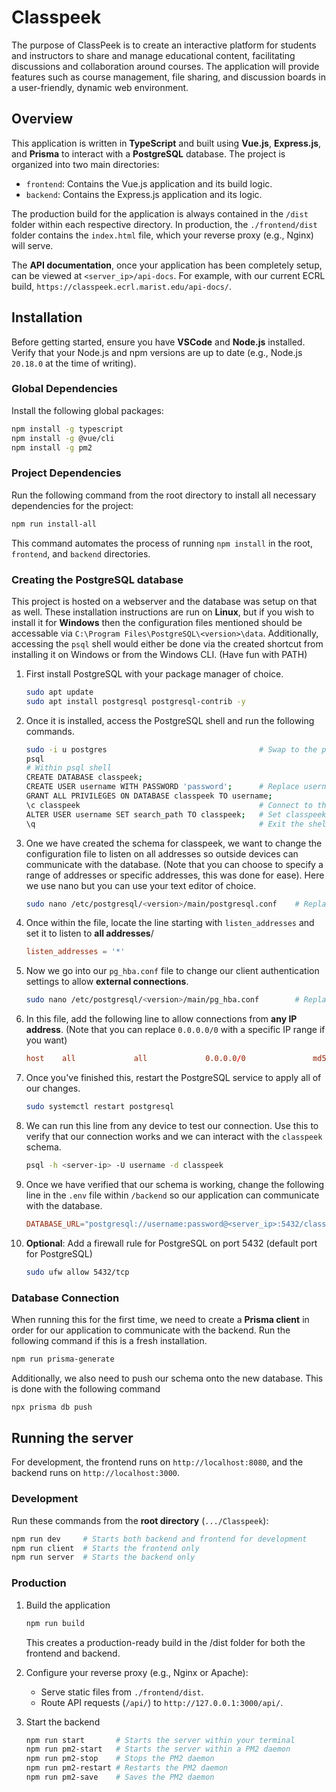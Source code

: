 # Classpeek
The purpose of ClassPeek is to create an interactive platform for students and instructors to share and manage educational content, facilitating discussions and collaboration around courses. The application will provide features such as course management, file sharing, and discussion boards in a user-friendly, dynamic web environment.

## Overview
This application is written in **TypeScript** and built using **Vue.js**, **Express.js**, and **Prisma** to interact with a **PostgreSQL** database. The project is organized into two main directories:
- `frontend`: Contains the Vue.js application and its build logic.
- `backend`: Contains the Express.js application and its logic.

The production build for the application is always contained in the `/dist` folder within each respective directory. In production, the `./frontend/dist` folder contains the `index.html` file, which your reverse proxy (e.g., Nginx) will serve.

The **API documentation**, once your application has been completely setup, can be viewed at `<server_ip>/api-docs`. For example, with our current ECRL build, `https://classpeek.ecrl.marist.edu/api-docs/`.

## Installation
Before getting started, ensure you have **VSCode** and **Node.js** installed. Verify that your Node.js and npm versions are up to date (e.g., Node.js `20.18.0` at the time of writing).

### Global Dependencies
Install the following global packages:
```bash
npm install -g typescript
npm install -g @vue/cli
npm install -g pm2
```

### Project Dependencies
Run the following command from the root directory to install all necessary dependencies for the project:
```bash
npm run install-all
```

This command automates the process of running `npm install` in the root, `frontend`, and `backend` directories.

### Creating the PostgreSQL database
This project is hosted on a webserver and the database was setup on that as well. These installation instructions are run on **Linux**, but if you wish to install it for **Windows** then the configuration files mentioned should be accessable via `C:\Program Files\PostgreSQL\<version>\data`. Additionally, accessing the `psql` shell would either be done via the created shortcut from installing it on Windows or from the Windows CLI. (Have fun with PATH) 

1. First install PostgreSQL with your package manager of choice.
    ```bash
    sudo apt update
    sudo apt install postgresql postgresql-contrib -y
    ```

2. Once it is installed, access the PostgreSQL shell and run the following commands.
    ```bash
    sudo -i u postgres                                  # Swap to the postgres user
    psql
    # Within psql shell
    CREATE DATABASE classpeek;
    CREATE USER username WITH PASSWORD 'password';      # Replace username and password with your desired credentials
    GRANT ALL PRIVILEGES ON DATABASE classpeek TO username;
    \c classpeek                                        # Connect to the classpeek database we just created
    ALTER USER username SET search_path TO classpeek;   # Set classpeek as the default schema for username
    \q                                                  # Exit the shell
    ```

3. One we have created the schema for classpeek, we want to change the configuration file to listen on all addresses so outside devices can communicate with the database. (Note that you can choose to specify a range of addresses or specific addresses, this was done for ease). Here we use nano but you can use your text editor of choice.
    ```bash
    sudo nano /etc/postgresql/<version>/main/postgresql.conf    # Replace version with your version of PostgreSQL (i.e. 16)
    ```

4. Once within the file, locate the line starting with `listen_addresses` and set it to listen to **all addresses**/
    ```conf
    listen_addresses = '*'
    ```

5. Now we go into our `pg_hba.conf` file to change our client authentication settings to allow **external connections**.
    ```bash
    sudo nano /etc/postgresql/<version>/main/pg_hba.conf        # Replace version with your version of PostgreSQL (i.e. 16)
    ```

6. In this file, add the following line to allow connections from **any IP address**. (Note that you can replace `0.0.0.0/0` with a specific IP range if you want)
    ```conf
    host    all             all             0.0.0.0/0               md5
    ```

7. Once you've finished this, restart the PostgreSQL service to apply all of our changes.
    ```bash
    sudo systemctl restart postgresql
    ```

8. We can run this line from any device to test our connection. Use this to verify that our connection works and we can interact with the `classpeek` schema.
    ```bash
    psql -h <server-ip> -U username -d classpeek
    ```

9. Once we have verified that our schema is working, change the following line in the `.env` file within `/backend` so our application can communicate with the database.
    ```conf
    DATABASE_URL="postgresql://username:password@<server_ip>:5432/classpeek?schema=public"
    ```

10. **Optional**: Add a firewall rule for PostgreSQL on port 5432 (default port for PostgreSQL)
    ```bash
    sudo ufw allow 5432/tcp
    ```

### Database Connection
When running this for the first time, we need to create a **Prisma client** in order for our application to communicate with the backend. Run the following command if this is a fresh installation.
```bash
npm run prisma-generate
```

Additionally, we also need to push our schema onto the new database. This is done with the following command
```bash
npx prisma db push
```

## Running the server
For development, the frontend runs on `http://localhost:8080`, and the backend runs on `http://localhost:3000`.

### Development
Run these commands from the **root directory** (`.../Classpeek`):
```bash
npm run dev     # Starts both backend and frontend for development
npm run client  # Starts the frontend only
npm run server  # Starts the backend only
```

### Production
1. Build the application
    ```bash
    npm run build
    ```
    This creates a production-ready build in the /dist folder for both the frontend and backend.

2. Configure your reverse proxy (e.g., Nginx or Apache):
    - Serve static files from `./frontend/dist`.
    - Route API requests (`/api/`) to `http://127.0.0.1:3000/api/`.

3. Start the backend
    ```bash
    npm run start       # Starts the server within your terminal
    npm run pm2-start   # Starts the server within a PM2 daemon
    npm run pm2-stop    # Stops the PM2 daemon
    npm run pm2-restart # Restarts the PM2 daemon
    npm run pm2-save    # Saves the PM2 daemon
    ```
